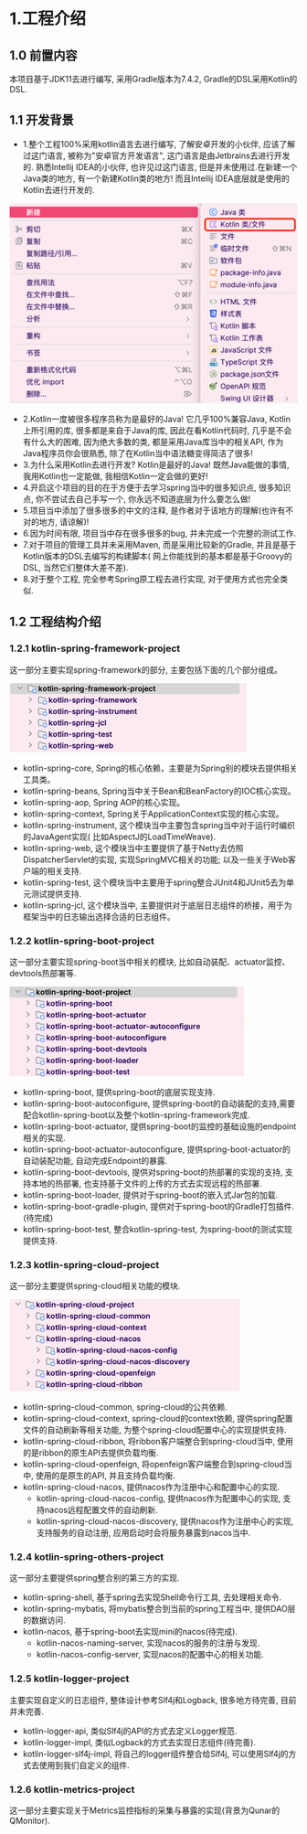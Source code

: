 # 1.工程介绍

## 1.0 前置内容

本项目基于JDK11去进行编写, 采用Gradle版本为7.4.2, Gradle的DSL采用Kotlin的DSL.

## 1.1 开发背景

* 1.整个工程100%采用kotlin语言去进行编写, 了解安卓开发的小伙伴, 应该了解过这门语言, 被称为"安卓官方开发语言",
这门语言是由Jetbrains去进行开发的. 熟悉Intellij IDEA的小伙伴, 也许见过这门语言, 但是并未使用过.在新建一个Java类的地方, 有一个新建Kotlin类的地方! 而且Intellij
IDEA底层就是使用的 Kotlin去进行开发的.

![img.png](docs/images/img.png)

* 2.Kotlin一度被很多程序员称为是最好的Java! 它几乎100%兼容Java, Kotlin上所引用的库, 很多都是来自于Java的库,
  因此在看Kotlin代码时,
  几乎是不会有什么大的困难, 因为绝大多数的类, 都是采用Java库当中的相关API, 作为Java程序员你会很熟悉,
  除了在Kotlin当中语法糖变得简洁了很多!
* 3.为什么采用Kotlin去进行开发? Kotlin是最好的Java! 既然Java能做的事情, 我用Kotlin也一定能做,
  我相信Kotlin一定会做的更好!
* 4.开启这个项目的目的在于方便于去学习spring当中的很多知识点, 很多知识点, 你不尝试去自己手写一个,
  你永远不知道底层为什么要怎么做!
* 5.项目当中添加了很多很多的中文的注释, 是作者对于该地方的理解(也许有不对的地方, 请谅解)!
* 6.因为时间有限, 项目当中存在很多很多的bug, 并未完成一个完整的测试工作.
* 7.对于项目的管理工具并未采用Maven, 而是采用比较新的Gradle, 并且是基于Kotlin版本的DSL去编写的构建脚本(
  网上你能找到的基本都是基于Groovy的DSL, 当然它们整体大差不差).
* 8.对于整个工程, 完全参考Spring原工程去进行实现, 对于使用方式也完全类似.

## 1.2 工程结构介绍

### 1.2.1 kotlin-spring-framework-project

这一部分主要实现spring-framework的部分, 主要包括下面的几个部分组成。

![img.png](docs/images/img_spring_framework.png)

* kotlin-spring-core, Spring的核心依赖，主要是为Spring别的模块去提供相关工具类。
* kotlin-spring-beans, Spring当中关于Bean和BeanFactory的IOC核心实现。
* kotlin-spring-aop, Spring AOP的核心实现。
* kotlin-spring-context, Spring关于ApplicationContext实现的核心实现。
* kotlin-spring-instrument, 这个模块当中主要包含spring当中对于运行时编织的JavaAgent实现(
  比如AspectJ的LoadTimeWeave).
* kotlin-spring-web, 这个模块当中主要提供了基于Netty去仿照DispatcherServlet的实现, 实现SpringMVC相关的功能;
  以及一些关于Web客户端的相关支持.
* kotlin-spring-test, 这个模块当中主要用于spring整合JUnit4和JUnit5去为单元测试提供支持.
* kotlin-spring-jcl, 这个模块当中, 主要提供对于底层日志组件的桥接，用于为框架当中的日志输出选择合适的日志组件。

### 1.2.2 kotlin-spring-boot-project

这一部分主要实现spring-boot当中相关的模块, 比如自动装配、actuator监控、devtools热部署等.

![img.png](docs/images/img_spring_boot.png)

* kotlin-spring-boot, 提供spring-boot的底层实现支持.
* kotlin-spring-boot-autoconfigure, 提供spring-boot的自动装配的支持,需要配合kotlin-spring-boot以及整个kotlin-spring-framework完成.
* kotlin-spring-boot-actuator, 提供spring-boot的监控的基础设施的endpoint相关的实现.
* kotlin-spring-boot-actuator-autoconfigure, 提供spring-boot-actuator的自动装配功能, 自动完成Endpoint的暴露.
* kotlin-spring-boot-devtools, 提供对spring-boot的热部署的实现的支持, 支持本地的热部署, 也支持基于文件的上传的方式去实现远程的热部署.
* kotlin-spring-boot-loader, 提供对于spring-boot的嵌入式Jar包的加载.
* kotlin-spring-boot-gradle-plugin, 提供对于spring-boot的Gradle打包插件.(待完成)
* kotlin-spring-boot-test, 整合kotlin-spring-test, 为spring-boot的测试实现提供支持.

### 1.2.3 kotlin-spring-cloud-project

这一部分主要提供spring-cloud相关功能的模块.

![img.png](docs/images/img_spring_cloud.png)

* kotlin-spring-cloud-common, spring-cloud的公共依赖.
* kotlin-spring-cloud-context, spring-cloud的context依赖, 提供spring配置文件的自动刷新等相关功能,
  为整个spring-cloud配置中心的实现提供支持.
* kotlin-spring-cloud-ribbon, 将ribbon客户端整合到spring-cloud当中, 使用的是ribbon的原生API去提供负载均衡.
* kotlin-spring-cloud-openfeign, 将openfeign客户端整合到spring-cloud当中, 使用的是原生的API, 并且支持负载均衡.
* kotlin-spring-cloud-nacos, 提供nacos作为注册中心和配置中心的实现.
    * kotlin-spring-cloud-nacos-config, 提供nacos作为配置中心的实现, 支持nacos远程配置文件的自动刷新.
    * kotlin-spring-cloud-nacos-discovery, 提供nacos作为注册中心的实现, 支持服务的自动注册,
      应用启动时会将服务暴露到nacos当中.

### 1.2.4 kotlin-spring-others-project

这一部分主要提供spring整合别的第三方的实现.

* kotlin-spring-shell, 基于spring去实现Shell命令行工具, 去处理相关命令.
* kotlin-spring-mybatis, 将mybatis整合到当前的spring工程当中, 提供DAO层的数据访问.
* kotlin-nacos, 基于spring-boot去实现mini的nacos(待完成).
    * kotlin-nacos-naming-server, 实现nacos的服务的注册与发现.
    * kotlin-nacos-config-server, 实现nacos的配置中心的相关功能.

### 1.2.5 kotlin-logger-project

主要实现自定义的日志组件, 整体设计参考Slf4j和Logback, 很多地方待完善, 目前并未完善.

* kotlin-logger-api, 类似Slf4j的API的方式去定义Logger规范.
* kotlin-logger-impl, 类似Logback的方式去实现日志组件(待完善).
* kotlin-logger-slf4j-impl, 将自己的logger组件整合给Slf4j, 可以使用Slf4j的方式去使用到我们自定义的组件.

### 1.2.6 kotlin-metrics-project

这一部分主要实现关于Metrics监控指标的采集与暴露的实现(背景为Qunar的QMonitor).